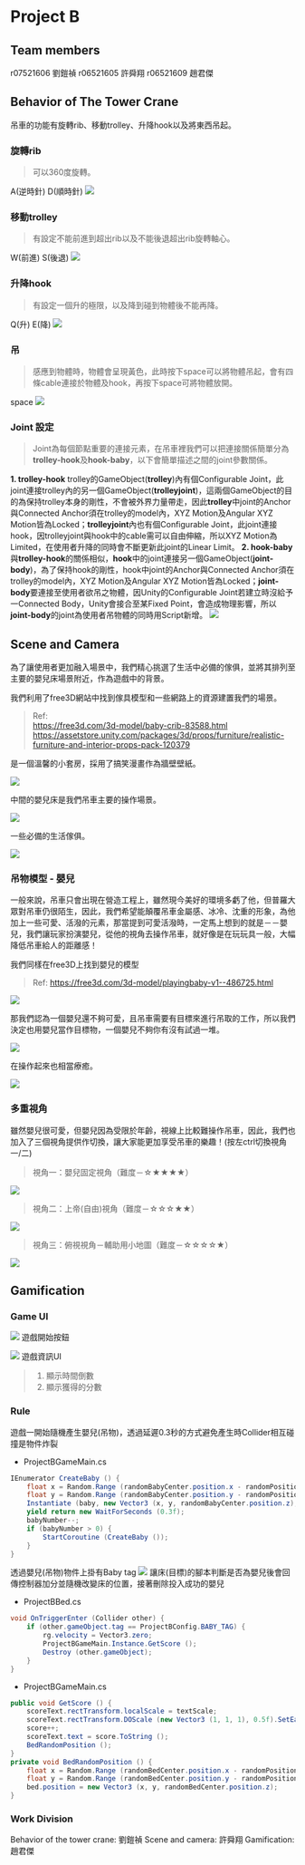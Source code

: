 # Project B

## Team members

r07521606 劉鎧禎
r06521605 許舜翔
r06521609 趙君傑

## Behavior of The Tower Crane
吊車的功能有旋轉rib、移動trolley、升降hook以及將東西吊起。
### 旋轉rib
>可以360度旋轉。

A(逆時針)
D(順時針)
![](https://i.imgur.com/HPJtf8N.gif)


### 移動trolley
>有設定不能前進到超出rib以及不能後退超出rib旋轉軸心。

W(前進)
S(後退)
![](https://i.imgur.com/6OiKIJX.gif)


### 升降hook
>有設定一個升的極限，以及降到碰到物體後不能再降。

Q(升)
E(降)
![](https://i.imgur.com/kD9MNh9.gif)


### 吊
> 感應到物體時，物體會呈現黃色，此時按下space可以將物體吊起，會有四條cable連接於物體及hook，再按下space可將物體放開。

space
![](https://i.imgur.com/UKGm2eW.gif)


### Joint 設定
> Joint為每個節點重要的連接元素，在吊車裡我們可以把連接關係簡單分為**trolley-hook**及**hook-baby**，以下會簡單描述之間的joint參數關係。

**1. trolley-hook**
trolley的GameObject(**trolley**)內有個Configurable Joint，此joint連接trolley內的另一個GameObject(**trolleyjoint**)，這兩個GameObject的目的為保持trolley本身的剛性，不會被外界力量帶走，因此**trolley**中joint的Anchor與Connected Anchor須在trolley的model內，XYZ Motion及Angular XYZ Motion皆為Locked；**trolleyjoint**內也有個Configurable Joint，此joint連接hook，因trolleyjoint與hook中的cable需可以自由伸縮，所以XYZ Motion為Limited，在使用者升降的同時會不斷更新此joint的Linear Limit。
**2. hook-baby**
與**trolley-hook**的關係相似，**hook**中的joint連接另一個GameObject(**joint-body**)，為了保持hook的剛性，hook中joint的Anchor與Connected Anchor須在trolley的model內，XYZ Motion及Angular XYZ Motion皆為Locked；**joint-body**要連接至使用者欲吊之物體，因Unity的Configurable Joint若建立時沒給予一Connected Body，Unity會接合至某Fixed Point，會造成物理影響，所以**joint-body**的joint為使用者吊物體的同時用Script新增。
![](https://i.imgur.com/jGzdUVf.png)


## Scene and Camera
為了讓使用者更加融入場景中，我們精心挑選了生活中必備的傢俱，並將其排列至主要的嬰兒床場景附近，作為遊戲中的背景。

我們利用了free3D網站中找到傢具模型和一些網路上的資源建置我們的場景。
>Ref:    
>https://free3d.com/3d-model/baby-crib-83588.html
https://assetstore.unity.com/packages/3d/props/furniture/realistic-furniture-and-interior-props-pack-120379


是一個溫馨的小套房，採用了搞笑漫畫作為牆壁壁紙。

![](https://i.imgur.com/3Dao8x0.jpg)

中間的嬰兒床是我們吊車主要的操作場景。

![](https://i.imgur.com/YkFgBGx.jpg)

一些必備的生活傢俱。

![](https://i.imgur.com/lUiBey5.jpg)

### 吊物模型 - 嬰兒
一般來說，吊車只會出現在營造工程上，雖然現今美好的環境多虧了他，但普羅大眾對吊車仍很陌生，因此，我們希望能顛覆吊車金屬感、冰冷、沈重的形象，為他加上一些可愛、活潑的元素，那當提到可愛活潑時，一定馬上想到的就是－－嬰兒，我們讓玩家扮演嬰兒，從他的視角去操作吊車，就好像是在玩玩具一般，大幅降低吊車給人的距離感！

我們同樣在free3D上找到嬰兒的模型

>Ref:    https://free3d.com/3d-model/playingbaby-v1--486725.html

![](https://i.imgur.com/u2JRjcX.jpg)

那我們認為一個嬰兒還不夠可愛，且吊車需要有目標來進行吊取的工作，所以我們決定也用嬰兒當作目標物，一個嬰兒不夠你有沒有試過一堆。

![](https://i.imgur.com/KiMf4lJ.jpg)

在操作起來也相當療癒。

![](https://i.imgur.com/B8v25ki.jpg)

### 多重視角
雖然嬰兒很可愛，但嬰兒因為受限於年齡，視線上比較難操作吊車，因此，我們也加入了三個視角提供作切換，讓大家能更加享受吊車的樂趣！(按左ctrl切換視角一/二)

>視角一：嬰兒固定視角（難度－☆★★★★）

![](https://i.imgur.com/G6OQWtl.jpg)

>視角二：上帝(自由)視角（難度－☆☆☆★★）

![](https://i.imgur.com/UbDTwX0.jpg)

>視角三：俯視視角－輔助用小地圖（難度－☆☆☆☆★）

![](https://i.imgur.com/66gobAQ.jpg)

## Gamification

### Game UI

![](https://i.imgur.com/9kTYFN3.png)
遊戲開始按鈕

![](https://i.imgur.com/yceaMOR.png)
遊戲資訊UI
> 1. 顯示時間倒數
> 2. 顯示獲得的分數
### Rule
遊戲一開始隨機產生嬰兒(吊物)，透過延遲0.3秒的方式避免產生時Collider相互碰撞是物件炸裂
* ProjectBGameMain.cs
```csharp
IEnumerator CreateBaby () {
    float x = Random.Range (randomBabyCenter.position.x - randomPositionRange, randomBabyCenter.position.x + randomPositionRange);
    float y = Random.Range (randomBabyCenter.position.y - randomPositionRange, randomBabyCenter.position.y + randomPositionRange);
    Instantiate (baby, new Vector3 (x, y, randomBabyCenter.position.z), Quaternion.identity);
    yield return new WaitForSeconds (0.3f);
    babyNumber--;
    if (babyNumber > 0) {
        StartCoroutine (CreateBaby ());
    }
}
```
透過嬰兒(吊物)物件上掛有Baby tag
![](https://i.imgur.com/6iVggoe.png)
讓床(目標)的腳本判斷是否為嬰兒後會回傳控制器加分並隨機改變床的位置，接著刪除投入成功的嬰兒
* ProjectBBed.cs
```csharp
void OnTriggerEnter (Collider other) {
    if (other.gameObject.tag == ProjectBConfig.BABY_TAG) {
        rg.velocity = Vector3.zero;
        ProjectBGameMain.Instance.GetScore ();
        Destroy (other.gameObject);
    }
}
```
* ProjectBGameMain.cs
```csharp
public void GetScore () {
    scoreText.rectTransform.localScale = textScale;
    scoreText.rectTransform.DOScale (new Vector3 (1, 1, 1), 0.5f).SetEase (textEase);
    score++;
    scoreText.text = score.ToString ();
    BedRandomPosition ();
}
private void BedRandomPosition () {
    float x = Random.Range (randomBedCenter.position.x - randomPositionRange, randomBedCenter.position.x + randomPositionRange);
    float y = Random.Range (randomBedCenter.position.y - randomPositionRange, randomBedCenter.position.y + randomPositionRange);
    bed.position = new Vector3 (x, y, randomBedCenter.position.z);
}
```

### Work Division

Behavior of the tower crane: 劉鎧禎
Scene and camera: 許舜翔
Gamification: 趙君傑
